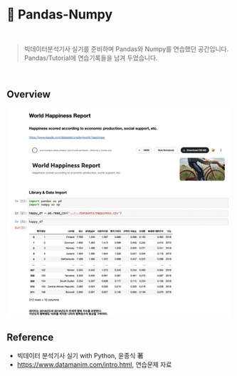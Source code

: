 # 🍊 Pandas-Numpy
<br>

> 빅데이터분석기사 실기를 준비하며 Pandas와 Numpy를 연습했던 공간입니다. <br> Pandas/Tutorial에 연습기록들을 남겨 두었습니다.

<br>

## Overview

![](./Images/ReadmeSample.png)

## Reference

- 빅데이터 분석기사 실기 with Python, 윤종식 著
- https://www.datamanim.com/intro.html, 연습문제 자료